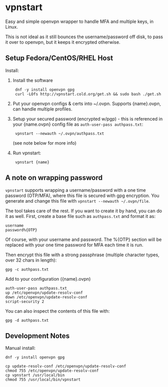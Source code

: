 # vpnstart

Easy and simple openvpn wrapper to handle MFA and multiple keys, in Linux.

This is not ideal as it still bounces the username/password off disk, to pass it over to openvpn, but it keeps it encrypted otherwise.

## Setup Fedora/CentOS/RHEL Host

Install:

1. Install the software

    	dnf -y install openvpn gpg
    	curl -LOfs http://vpnstart.cold.org/get.sh && sudo bash ./get.sh

2. Put your openvpn configs & certs into ~/.ovpn.  Supports {name}.ovpn, can handle multiple profiles.

3. Setup your secured password (encrypted w/pgp) - this is referenced in your {name.ovpn} config file as `auth-user-pass authpass.txt`:

    	vpnstart --newauth ~/.ovpn/authpass.txt

    (see note below for more info)

4. Run vpnstart:

        vpnstart {name}


## A note on wrapping password

`vpnstart` supports wrapping a username/password with a one time password (OTP/MFA), where this file is secured with gpg encryption.  You generate and change this file with `vpnstart --newauth ~/.ovpn/file`.

The tool takes care of the rest.  If you want to create it by hand, you can do it as well.  First, create a base file such as `authpass.txt` and format it as:

	username
	password%{OTP}

Of course, with your username and password.  The %{OTP} section will be replaced with your one time password for MFA each time it is run.

Then encrypt this file with a strong passphrase (multiple character types, over 32 chars in length):

	gpg -c authpass.txt

Add to your configuration ({name}.ovpn)

	auth-user-pass authpass.txt
	up /etc/openvpn/update-resolv-conf
	down /etc/openvpn/update-resolv-conf
	script-security 2

You can also inspect the contents of this file with:

    gpg -d authpass.txt

## Development Notes

Manual install:

	dnf -y install openvpn gpg

	cp update-resolv-conf /etc/openvpn/update-resolv-conf
	chmod 755 /etc/openvpn/update-resolv-conf
	cp vpnstart /usr/local/bin
	chmod 755 /usr/local/bin/vpnstart
